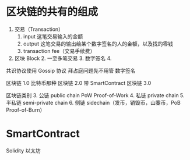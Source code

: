 # 区块链的共有的组成
1. 交易（Transaction）
	1. input 这笔交易输入的金额
	2. output 这笔交易的输出给某个数字签名的人的金额，以及找的零钱
	3. transaction fee（交易手续费）
2. 区块 Block
	2. 一至多笔交易
	3. 数字签名
	4. 

共识协议使用 Gossip 协议
拜占庭问题先不用管
数字签名

区块链 1.0 比特币那种
区块链 2.0 带 SmartContract
区块链 3.0 

区块链类别
3. 公链 public chain PoW Proof-of-Work
4. 私链 private chain
5. 半私链 semi-private chain
6. 侧链 sidechain（发币，销毁币，山寨币，PoB Proof-of-Burn）
# SmartContract
Solidity
以太坊

